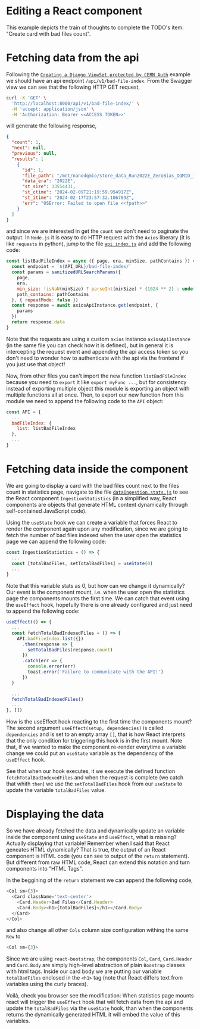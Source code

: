 # Editing a React component

This example depicts the train of thoughts to complete the TODO's item: "Create card with bad files count".

# Fetching data from the api

Following the [`Creating a Django ViewSet protected by CERN Auth`](examples/django_viewset_with_cern_auth.md) example we should have an api endpoint `/api/v1/bad-file-index`. From the Swagger view we can see that the following HTTP GET request,

```bash
curl -X 'GET' \
  'http://localhost:8000/api/v1/bad-file-index/' \
  -H 'accept: application/json' \
  -H 'Authorization: Bearer <<ACCESS TOKEN>>'
```

will generate the following response,

```json
{
  "count": 1,
  "next": null,
  "previous": null,
  "results": [
    {
      "id": 1,
      "file_path": "/mnt/nanodqmio/store_data_Run2022E_ZeroBias_DQMIO_19Jan2023-v2_2550000_2AA7A92C-151F-4340-9546-E877B6F9895D.root",
      "data_era": "2022E",
      "st_size": 33554431,
      "st_ctime": "2024-02-09T21:19:59.954917Z",
      "st_itime": "2024-02-17T23:57:32.106789Z",
      "err": "OSError: Failed to open file <<fpath>>"
    }
  ]
}
```

and since we are interested in get the `count` we don't need to paginate the output. In `Node.js` it is easy to do HTTP request with the `Axios` liberary (it is like `requests` in python), jump to the file [`api.index.js`](frontend/src/services/api/index.js) and add the following code:

```javascript
const listBadFileIndex = async ({ page, era, minSize, pathContains }) => {
  const endpoint = `${API_URL}/bad-file-index/`
  const params = sanitizedURLSearchParams({
    page,
    era,
    min_size: !isNaN(minSize) ? parseInt(minSize) * (1024 ** 2) : undefined, // Transforming from MB (user input) to B
    path_contains: pathContains
  }, { repeatMode: false })
  const response = await axiosApiInstance.get(endpoint, {
    params
  })
  return response.data
}
```

Note that the requests are using a custom `axios` instance `axiosApiInstance` (in the same file you can check how it is defined), but in general it is intercepting the request event and appending the api access token so you don't need to wonder how to authenticate with the api via the frontend if you just use that object!

Now, from other files you can't import the new function `listBadFileIndex` because you need to `export` it like `export myFunc ...`, but for consistency instead of exporting multiple object this module is exporting an object with multiple functions all at once. Then, to export our new function from this module we need to append the following code to the `API` object:

```javascript
const API = {
  ...
  badFileIndex: {
    list: listBadFileIndex
  },
  ...
}
```

# Fetching data inside the component

We are going to display a card with the bad files count next to the files count in statistics page, navigate to the file [`dataIngestion.stats.js`](frontend/src/views/dataIngestion/stats.js) to see the React component `IngestionStatistics` (in a simplified way, React components are objects that generate HTML content dynamically through self-contained JavaScript code).

Using the `useState` hook we can create a variable that forces React to render the component again upon any modification, since we are going to fetch the number of bad files indexed when the user open the statistics page we can append the following code:

```javascript
const IngestionStatistics = () => {
  ...
  const [totalBadFiles, setTotalBadFiles] = useState(0)
  ...
}
```

Note that this variable stats as 0, but how can we change it dynamically? Our event is the component mount, i.e. when the user open the statistics page the components mounts the first time. We can catch that event using the `useEffect` hook, hopefully there is one already configured and just need to append the following code:

```javascript
useEffect(() => {
  ...
  const fetchTotalBadIndexedFiles = () => {
    API.badFileIndex.list({})
      .then(response => {
        setTotalBadFiles(response.count)
      })
      .catch(err => {
        console.error(err)
        toast.error('Failure to communicate with the API!')
      })
  }

  ...
  fetchTotalBadIndexedFiles()
  ...
}, [])

```

How is the useEffect hook reacting to the first time the components mount? The second argument `useEffect(setup, dependencies)` is called `dependencies` and is set to an empty array `[]`, that is how React interprets that the only condition for triggering this hook is in the first mount. Note that, if we wanted to make the component re-render everytime a variable change we could put an `useState` variable as the dependency of the `useEffect` hook.

See that when our hook executes, it we execute the defined function `fetchTotalBadIndexedFiles` and when the request is complete (we catch that whith `then`) we use the `setTotalBadFiles` hook from our `useState` to update the variable `totalBadFiles` value.

# Displaying the data

So we have already fetched the data and dynamically update an variable inside the component using `useState` and `useEffect`, what is missing? Actually displaying that variable! Remember when I said that React geneates HTML dynamically? That is true, the output of an React component is HTML code (you can see to output of the `return` statement). But different from raw HTML code, React can extend this notation and turn components into "HTML Tags".

In the beggining of the `return` statement we can append the following code,

```javascript
<Col sm={3}>
  <Card className='text-center'>
    <Card.Header>Bad Files</Card.Header>
    <Card.Body><h1>{totalBadFiles}</h1></Card.Body>
  </Card>
</Col>
```

and also change all other `Cols` column size configuration withing the same `Row` to

```javascript
<Col sm={3}>
```

Since we are using `react-bootstrap`, the components `Col`, `Card`, `Card.Header` and `Card.Body` are simply high-level abstraction of plain `Boostrap` classes with html tags. Inside our card body we are putting our variable `totalBadFiles` enclosed in the `<h1>` tag (note that React differs text from variables using the curly braces).

Voilà, check you browser see the modification: When statistics page mounts react will trigger the `useEffect` hook that will fetch data from the api and update the `totalBadFiles` via the `useState` hook, than when the components returns the dynamically generated HTML it will embed the value of this variables.
